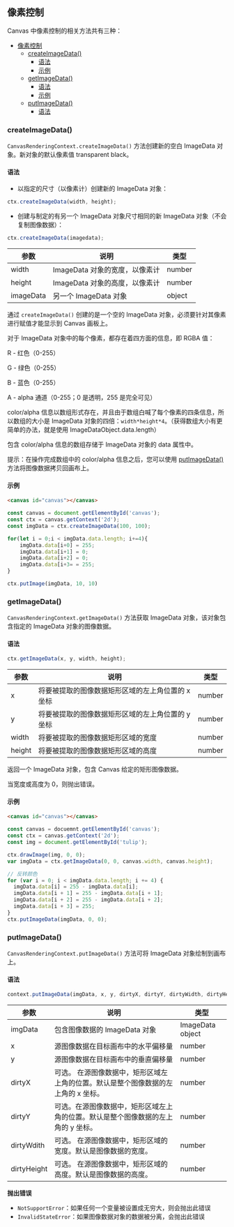 ## 像素控制

Canvas 中像素控制的相关方法共有三种：

- [像素控制](#像素控制)
  - [createImageData()](#createimagedata)
    - [语法](#语法)
    - [示例](#示例)
  - [getImageData()](#getimagedata)
    - [语法](#语法-1)
    - [示例](#示例-1)
  - [putImageData()](#putimagedata)
    - [语法](#语法-2)

### createImageData()

`CanvasRenderingContext.createImageData()` 方法创建新的空白 ImageData 对象。新对象的默认像素值 transparent black。

#### 语法

- 以指定的尺寸（以像素计）创建新的 ImageData 对象：

```js
ctx.createImageData(width, height);
```

- 创建与制定的有另一个 ImageData 对象尺寸相同的新 ImageData 对象（不会复制图像数据）：

```js
ctx.createImageData(imagedata);
```

| 参数      | 说明                           | 类型   |
| --------- | ------------------------------ | ------ |
| width     | ImageData 对象的宽度，以像素计 | number |
| height    | ImageData 对象的高度，以像素计 | number |
| imageData | 另一个 ImageData 对象          | object |

通过 `createImageData()` 创建的是一个空的 ImageData 对象，必须要针对其像素进行赋值才能显示到 Canvas 画板上。

对于 ImageData 对象中的每个像素，都存在着四方面的信息，即 RGBA 值：

R - 红色（0-255）

G - 绿色（0-255）

B - 蓝色（0-255）

A - alpha 通道（0-255；0 是透明，255 是完全可见）

color/alpha 信息以数组形式存在，并且由于数组白喊了每个像素的四条信息，所以数组的大小是 ImageData 对象的四倍：`width*height*4`。（获得数组大小有更简单的办法，就是使用 ImageDataObject.data.length）

包含 color/alpha 信息的数组存储于 ImageData 对象的 data 属性中。

提示：在操作完成数组中的 color/alpha 信息之后，您可以使用 [putImageData()](#putimagedata) 方法将图像数据拷贝回画布上。

#### 示例

```html
<canvas id="canvas"></canvas>
```

```js
const canvas = document.getElementById('canvas');
const ctx = canvas.getContext('2d');
const imgData = ctx.createImageData(100, 100);

for(let i = 0;i < imgData.data.length; i+=4){
    imgData.data[i+0] = 255;
    imgData.data[i+1] = 0;
    imgData.data[i+2] = 0;
    imgData.data[i+3= = 255;
}

ctx.putImage(imgData, 10, 10)
```

### getImageData()

`CanvasRenderingContext.getImageData()` 方法获取 ImageData 对象，该对象包含指定的 ImageData 对象的图像数据。

#### 语法

```js
ctx.getImageData(x, y, width, height);
```

| 参数   | 说明                                              | 类型   |
| ------ | ------------------------------------------------- | ------ |
| x      | 将要被提取的图像数据矩形区域的左上角位置的 x 坐标 | number |
| y      | 将要被提取的图像数据矩形区域的左上角位置的 y 坐标 | number |
| width  | 将要被提取的图像数据矩形区域的宽度                | number |
| height | 将要被提取的图像数据矩形区域的高度                | number |

返回一个 ImageData 对象，包含 Canvas 给定的矩形图像数据。

当宽度或高度为 0，则抛出错误。

#### 示例

```html
<canvas id="canvas"></canvas>
```

```js
const canvas = docuemnt.getElementById('canvas');
const ctx = canvas.getContext('2d');
const img = document.getElementById('tulip');

ctx.drawImage(img, 0, 0);
var imgData = ctx.getImageData(0, 0, canvas.width, canvas.height);

// 反转颜色
for (var i = 0; i < imgData.data.length; i += 4) {
  imgData.data[i] = 255 - imgData.data[i];
  imgData.data[i + 1] = 255 - imgData.data[i + 1];
  imgData.data[i + 2] = 255 - imgData.data[i + 2];
  imgData.data[i + 3] = 255;
}
ctx.putImageData(imgData, 0, 0);
```

### putImageData()

`CanvasRenderingContext.putImageData()` 方法可将 ImageData 对象绘制到画布上。

#### 语法

```js
context.putImageData(imgData, x, y, dirtyX, dirtyY, dirtyWidth, dirtyHeight);
```

| 参数        | 说明                                                                               | 类型             |
| ----------- | ---------------------------------------------------------------------------------- | ---------------- |
| imgData     | 包含图像数据的 ImageData 对象                                                      | ImageData object |
| x           | 源图像数据在目标画布中的水平偏移量                                                 | number           |
| y           | 源图像数据在目标画布中的垂直偏移量                                                 | number           |
| dirtyX      | 可选。 在源图像数据中，矩形区域左上角的位置。默认是整个图像数据的左上角的 x 坐标。 | number           |
| dirtyY      | 可选。在源图像数据中，矩形区域左上角的位置。默认是整个图像数据的左上角的 y 坐标。  | number           |
| dirtyWdith  | 可选。 在源图像数据中，矩形区域的宽度。默认是图像数据的宽度。                      | number           |
| dirtyHeight | 可选。 在源图像数据中，矩形区域的高度。默认是图像数据的高度。                      | number           |

**抛出错误**

- `NotSupportError`：如果任何一个变量被设置成无穷大，则会抛出此错误
- `InvalidStateError`：如果图像数据对象的数据被分离，会抛出此错误
